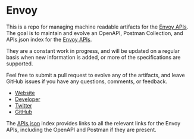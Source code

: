 # EnvoyThis is a repo for managing machine readable artifacts for the [Envoy APIs](https://envoy.com). The goal is to maintain and evolve an OpenAPI, Postman Collection, and APIs.json index for the [Envoy APIs](https://envoy.com).They are a constant work in progress, and will be updated on a regular basis when new information is added, or more of the specifications are supported.Feel free to submit a pull request to evolve any of the artifacts, and leave GitHub issues if you have any questions, comments, or feedback.- [Website](https://envoy.com)- [Developer](https://envoy.com)- [Twitter](https://twitter.com/envoy)- [GitHub](https://github.com/envoy)The [APIs.json](https://github.com/api-evangelist/envoy/blob/master/apis.json) index provides links to all the relevant links for the Envoy APIs, including the OpenAPI and Postman if they are present.